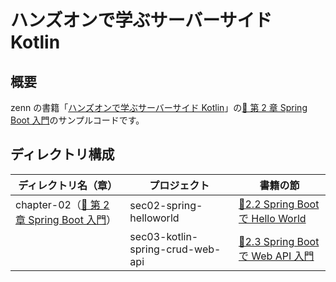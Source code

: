 # ハンズオンで学ぶサーバーサイド Kotlin

## 概要

zenn の書籍「[ハンズオンで学ぶサーバーサイド Kotlin](https://zenn.dev/msksgm/books/implementing-server-side-kotlin-development)」の[📘 第 2 章 Spring Boot 入門](https://zenn.dev/msksgm/books/implementing-server-side-kotlin-development/viewer/chapter-02-00-spring-intro)のサンプルコードです。

## ディレクトリ構成

| ディレクトリ名（章）                                                                                                                                     | プロジェクト                     | 書籍の節                                                                                                                                                    |
| -------------------------------------------------------------------------------------------------------------------------------------------------------- | -------------------------------- | ----------------------------------------------------------------------------------------------------------------------------------------------------------- |
| chapter-02（[📘 第 2 章 Spring Boot 入門](https://zenn.dev/msksgm/books/implementing-server-side-kotlin-development/viewer/chapter-02-00-spring-intro)） | sec02-spring-helloworld          | [📃2.2 Spring Boot で Hello World](https://zenn.dev/msksgm/books/implementing-server-side-kotlin-development/viewer/chapter-02-02-spring-intro-hello-world) |
|                                                                                                                                                          | sec03-kotlin-spring-crud-web-api | [📃2.3 Spring Boot で Web API 入門](https://zenn.dev/msksgm/books/implementing-server-side-kotlin-development/viewer/chapter-02-03-spring-intro-crud)       |
